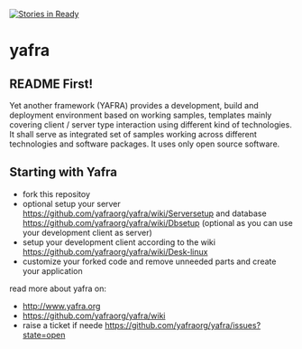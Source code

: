 [![Stories in Ready](https://badge.waffle.io/yafraorg/yafra.png?label=ready&title=Ready)](https://waffle.io/yafraorg/yafra)
# yafra

## README First!

Yet another framework (YAFRA) provides a development, build and deployment environment based on working samples, templates mainly covering client / server type interaction using different kind of technologies. It shall serve as integrated set of samples working across different technologies and software packages. It uses only open source software.

## Starting with Yafra

 * fork this repositoy
 * optional setup your server https://github.com/yafraorg/yafra/wiki/Serversetup and database https://github.com/yafraorg/yafra/wiki/Dbsetup (optional as you can use your development client as server)
 * setup your development client according to the wiki https://github.com/yafraorg/yafra/wiki/Desk-linux
 * customize your forked code and remove unneeded parts and create your application

read more about yafra on:
 * http://www.yafra.org
 * https://github.com/yafraorg/yafra/wiki
 * raise a ticket if neede https://github.com/yafraorg/yafra/issues?state=open
